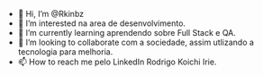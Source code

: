 - 👋 Hi, I’m @Rkinbz
- 👀 I’m interested na area de desenvolvimento.
- 🌱 I’m currently learning aprendendo sobre Full Stack e QA.
- 💞️ I’m looking to collaborate com a sociedade, assim utlizando a tecnologia para melhoria.
- 📫 How to reach me pelo LinkedIn  Rodrigo Koichi Irie.

<!---
Rkinbz/Rkinbz is a ✨ special ✨ repository because its `README.md` (this file) appears on your GitHub profile.
You can click the Preview link to take a look at your changes.
--->
